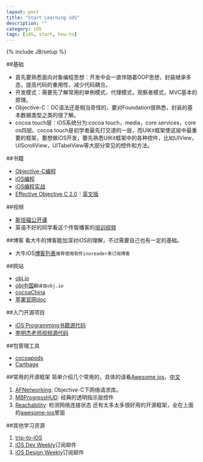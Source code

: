 ```yaml
---
layout: post
title: "Start Learning iOS"
description: ""
category: iOS 
tags: [iOS, start, how-to]
---
```

{% include JB/setup %}


##基础
- 首先要熟悉面向对象编程思想：开发中会一直伴随着OOP思想，封装继承多态，提高代码的重用性，减少代码耦合。
- 开发模式：需要先了解常用的单例模式，代理模式，观察者模式，MVC基本的原理。
- Objective-C：OC语法还是相当奇怪的，要对Foundation很熟悉，封装的基本数据类型之类的很了解。
- cocoa touch层：iOS系统分为:cocoa touch，media，core services，core os四层。cocoa touch是初学者最先打交道的一层，而UIKit框架使这层中最重要的框架，要想做iOS开发，要先熟悉UIKit框架中的各种控件，比如UIView，UIScrollView，UITabelView等大部分常见的控件和方法。

##书籍
- [Objective-C编程](http://book.douban.com/subject/19962787/)
- [iOS编程](http://book.douban.com/subject/26287812/)
- [iOS编程实战](http://book.douban.com/subject/25976913/)
- [Effective Objective C 2.0](http://book.douban.com/subject/25829244/)｜[英文版](http://book.douban.com/subject/21370593/)

##视频
- [斯坦福公开课](http://v.163.com/special/opencourse/ios7.html)
- 英语不好的同学看这个传智播客的[培训视频](http://ios.itcast.cn/ios/video.shtml)

##博客
看大牛的博客能加深对iOS的理解，不过需要自己也有一定的基础。

- 大牛iOS[博客列表](https://github.com/tangqiaoboy/iOSBlogCN)```推荐使用软件inoreader来订阅博客```

##网站
- [obj.io](http://www.objc.io/)
- [obj中国](http://objcio.cn/)```翻译自obj.io```
- [cocoaChina](http://www.cocoachina.com/bbs/)
- [苹果官网doc](https://developer.apple.com/library/ios/navigation/)

##入门开源项目
- [iOS Programming书籍源代码](https://github.com/dingdaojun/iOSProgramming4ed)
- [李明杰老师视频源代码](https://github.com/logy-bai/learning-ios)

##包管理工具
- [cocoapods](http://cocoapods.org/)
- [Carthage](https://github.com/Carthage/Carthage)

##常用的开源框架
简单介绍几个常用的，具体的请看[Awesome ios](https://github.com/vsouza/awesome-ios)，[中文](http://www.jianshu.com/p/896ea28688dc)
1. [AFNetworking](https://github.com/AFNetworking/AFNetworking): Objective-C下网络请求库。
2. [MBProgressHUD](https://github.com/jdg/MBProgressHUD): 经典的透明指示层控件
3. [Reachability](https://github.com/tonymillion/Reachability): 检测网络连接状态
还有太多太多很好用的开源框架，全在上面的[awesome-ios](https://github.com/vsouza/awesome-ios)里面

##其他学习资源
1. [trip-to-iOS](https://github.com/Aufree/trip-to-iOS)
2. [iOS Dev Weekly](http://iosdevweekly.com/)订阅邮件
3. [iOS Design Weekly](http://iosdesign.co/)订阅邮件
